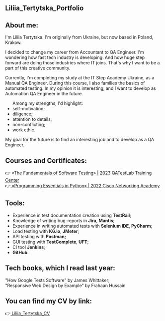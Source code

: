 ## Liliia_Tertytska_Portfolio
## About me:
<p>I'm Liliia Tertytska. I'm originally from Ukraine, but now based in Poland, Krakow.</p>
<p>I decided to change my career from Accountant to QA Engineer. I'm wondering how fast tech industry is developing. And how huge step forward are doing those industries where IT joins. That's why I want to be a part of this creative community.</p>
<p>Currently, I'm completing my study at the IT Step Academy Ukraine, as a Manual QA Engineer. During this course, I also families the basics of automated testing. In my opinion it is interesting, and I want to develop as Automation QA Engineer in the future.</p>
<ul>Among my strengths, I'd highlight:
<li>self-motivation;</li>
<li>diligence;</li>
<li>attention to details;</li>
<li>non-conflicting;</li>
<li>work ethic.</li></ul>
<p>My goal for the future is to find an interesting job and to develop as a QA Engineer.</p>
<h2> Courses and Certificates:</h2>
👉<a href="https://drive.google.com/file/d/1sPWI1bGrgrbDVL2B9sZkcgPEXIZLt2Zh/view?usp=share_link"> 
«The Fundamentals of Software Testing» | 2023
QATestLab Training Center</a><br>
👉<a href="https://drive.google.com/file/d/14e5BsskZh10MTFT_m8SUgWxFOh1jAzn6/view?usp=share_link">
«Programming Essentials in Python» | 2022
Cisco Networking Academy</a>
<h2> Tools:</h2>
<ul>
<li>Experience in test
documentation creation
using <b>TestRail</b>;</li>
<li>Knowledge of writing
bug-reports in <b>Jira</b>,
<b>Mantis</b>;</li>
<li>Experience in writing
automated tests with <b>Selenium IDE</b>, <b>PyCharm</b>;</li>
<li>Load testing with <b>K6.io</b>, <b>JMeter</b>;</li>
<li>API testing with <b>Postman;</b></li>
<li>GUI testing with <b>TestComplete</b>, <b>UFT</b>;</li>
<li>CI tool <b>Jenkins</b>;</li>
<li><b>GitHub</b>.</li></ul>
<h2> Tech books, which I read last year:</h2>
"How Google Tests Software" by James Whittaker;<br>
"Responsive Web Design by Example" by Frahaan Hussain
<h2> You can find my CV by link:</h2>
👉<a href="https://drive.google.com/file/d/1vE5KfzFWh36M-Anw_RQKp_nLm2BvcaoB/view?usp=share_link"> 
Liliia_Tertytska_CV</a><br>
